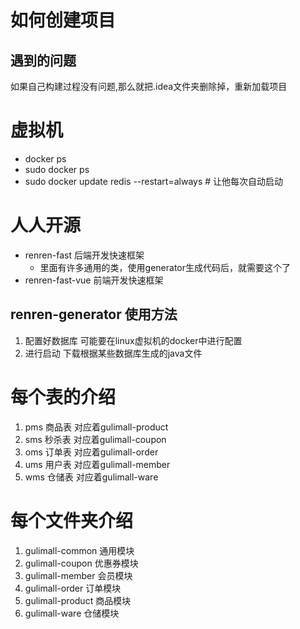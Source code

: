# 如何创建项目

## 遇到的问题
如果自己构建过程没有问题,那么就把.idea文件夹删除掉，重新加载项目

# 虚拟机

* docker ps
* sudo docker ps
* sudo docker update redis --restart=always # 让他每次自动启动

# 人人开源

* renren-fast 后端开发快速框架
  * 里面有许多通用的类，使用generator生成代码后，就需要这个了
* renren-fast-vue 前端开发快速框架

## renren-generator 使用方法

1. 配置好数据库   可能要在linux虚拟机的docker中进行配置
2. 进行启动      下载根据某些数据库生成的java文件


# 每个表的介绍

1. pms 商品表 对应着gulimall-product
2. sms 秒杀表 对应着gulimall-coupon
3. oms 订单表 对应着gulimall-order
4. ums 用户表 对应着gulimall-member
5. wms 仓储表 对应着gulimall-ware

# 每个文件夹介绍

1. gulimall-common 通用模块
2. gulimall-coupon 优惠券模块
3. gulimall-member 会员模块
4. gulimall-order 订单模块
5. gulimall-product 商品模块
6. gulimall-ware 仓储模块
















